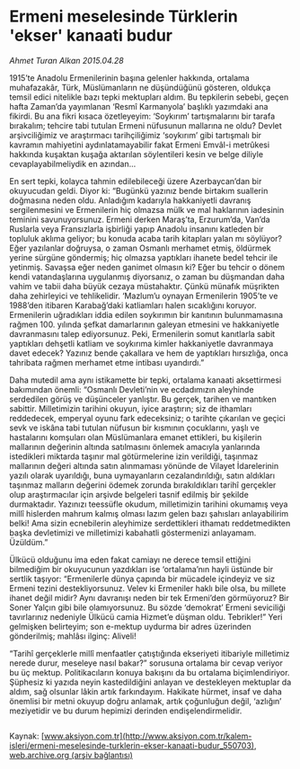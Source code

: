 # Ermeni meselesinde Türklerin 'ekser' kanaati budur

*Ahmet Turan Alkan 2015.04.28*

<div class="pNewsDetailMainContent" itemprop="articleBody">
 <p>
  1915’te Anadolu Ermenilerinin başına gelenler hakkında, ortalama muhafazakâr, Türk, Müslümanların ne düşündüğünü gösteren, oldukça temsil edici nitelikle bazı tepki mektupları aldım. Bu tepkilerin sebebi, geçen hafta Zaman’da yayımlanan ‘Resmî Karmanyola’ başlıklı yazımdaki ana fikirdi. Bu ana fikri kısaca özetleyeyim: ‘Soykırım’ tartışmalarını bir tarafa bırakalım; tehcire tabi tutulan Ermeni nüfusunun mallarına ne oldu? Devlet arşivciliğimiz ve araştırmacı tarihçiliğimiz ‘soykırım’ gibi tartışmalı bir kavramın mahiyetini aydınlatamayabilir fakat Ermeni Emvâl-i metrûkesi hakkında kuşaktan kuşağa aktarılan söylentileri kesin ve belge diliyle cevaplayabilmeliydik en azından...
 </p>
 <p>
  En sert tepki, kolayca tahmin edilebileceği üzere Azerbaycan’dan bir okuyucudan geldi. Diyor ki: “Bugünkü yazınız bende birtakım suallerin doğmasına neden oldu. Anladığım kadarıyla hakkaniyetli davranış sergilenmesini ve Ermenilerin hiç olmazsa mülk ve mal haklarının iadesinin teminini savunuyorsunuz. Ermeni derken Maraş’ta, Erzurum’da, Van’da Ruslarla veya Fransızlarla işbirliği yapıp Anadolu insanını katleden bir topluluk aklıma geliyor; bu konuda acaba tarih kitapları yalan mı söylüyor? Eğer yazılanlar doğruysa, o zaman Osmanlı merhamet etmiş, öldürmek yerine sürgüne göndermiş; hiç olmazsa yaptıkları ihanete bedel tehcir ile yetinmiş. Savaşsa eğer neden ganimet olmasın ki? Eğer bu tehcir o dönem kendi vatandaşlarına uygulanmış diyorsanız, o zaman bu düşmandan daha vahim ve tabii daha büyük cezaya müstahaktır. Çünkü münafık müşrikten daha zehirleyici ve tehlikelidir. ‘Mazlum’u oynayan Ermenilerin 1905’te ve 1988’den itibaren Karabağ’daki katliamları halen sıcaklığını koruyor. Ermenilerin uğradıkları iddia edilen soykırımın bir kanıtının bulunmamasına rağmen 100. yılında şefkat damarlarının galeyan etmesini ve hakkaniyetle davranmasını talep ediyorsunuz. Peki, Ermenilerin somut kanıtlarla sabit yaptıkları dehşetli katliam ve soykırıma kimler hakkaniyetle davranmaya davet edecek? Yazınız bende çakallara ve hem de yaptıkları hırsızlığa, onca tahribata rağmen merhamet etme intibası uyandırdı.”
 </p>
 <p>
  Daha mutedil ama aynı istikamette bir tepki, ortalama kanaati aksettirmesi bakımından önemli: “Osmanlı Devleti’nin ve ecdadımızın aleyhinde serdedilen görüş ve düşünceler yanlıştır. Bu gerçek, tarihen ve mantıken sabittir. Milletimizin tarihini okuyun, iyice araştırın; siz de ithamları reddedecek, emperyal oyunu fark edeceksiniz; o tarihte çıkarılan ve geçici sevk ve iskâna tabi tutulan nüfusun bir kısmının çocuklarını, yaşlı ve hastalarını komşuları olan Müslümanlara emanet ettikleri, bu kişilerin mallarının değerinin altında satılmasını önlemek amacıyla yanlarında istedikleri miktarda taşınır mal götürmelerine izin verildiği, taşınmaz mallarının değeri altında satın alınmaması yönünde de Vilayet İdarelerinin yazılı olarak uyarıldığı, buna uymayanların cezalandırıldığı, satın aldıkları taşınmaz malların değerini ödemek zorunda bırakıldıkları tarihî gerçekler olup araştırmacılar için arşivde belgeleri tasnif edilmiş bir şekilde durmaktadır. Yazınızı teessüfle okudum, milletimizin tarihini okumamış veya millî hislerden mahrum kalmış olması lazım gelen bazı şahısları anlayabilirim belki! Ama sizin ecnebilerin aleyhimize serdettikleri ithamatı reddetmedikten başka devletimizi ve milletimizi kabahatli göstermenizi anlayamam. Üzüldüm.”
 </p>
 <p>
  Ülkücü olduğunu ima eden fakat camiayı ne derece temsil ettiğini bilmediğim bir okuyucunun yazdıkları ise ‘ortalama’nın hayli üstünde bir sertlik taşıyor: “Ermenilerle dünya çapında bir mücadele içindeyiz ve siz Ermeni tezini destekliyorsunuz. Velev ki Ermeniler haklı bile olsa, bu millete ihanet değil midir? Aynı davranışı neden bir tek Ermeni’den görmüyoruz? Bir Soner Yalçın gibi bile olamıyorsunuz. Bu sözde ‘demokrat’ Ermeni seviciliği tavırlarınız nedeniyle Ülkücü camia Hizmet’e düşman oldu. Tebrikler!” Yeri gelmişken belirteyim; son e-mektup uydurma bir adres üzerinden gönderilmiş; mahlâsı ilginç: Aliveli!
 </p>
 <p>
  “Tarihî gerçeklerle millî menfaatler çatıştığında ekseriyeti itibariyle milletimiz nerede durur, meseleye nasıl bakar?” sorusuna ortalama bir cevap veriyor bu üç mektup. Politikacıların konuya bakışını da bu ortalama biçimlendiriyor. Şüphesiz ki yazıda neyin kastedildiğini anlayan ve destekleyen mektuplar da aldım, sağ olsunlar lâkin artık farkındayım. Hakikate hürmet, insaf ve daha önemlisi bir metni okuyup doğru anlamak, artık çoğunluğun değil, ‘azlığın’ meziyetidir ve bu durum hepimizi derinden endişelendirmelidir.
 </p>
 <p>
  <img alt="" src="http://web.archive.org/web/20150714070933im_/http://medya.aksiyon.com.tr//aksiyon/2015/04/27/567960.jpg "/>
 </p>
</div>


Kaynak: [www.aksiyon.com.tr](http://www.aksiyon.com.tr/kalem-isleri/ermeni-meselesinde-turklerin-ekser-kanaati-budur_550703), [web.archive.org (arşiv bağlantısı)](http://web.archive.org/web/20150714070933/http://www.aksiyon.com.tr/kalem-isleri/ermeni-meselesinde-turklerin-ekser-kanaati-budur_550703)
